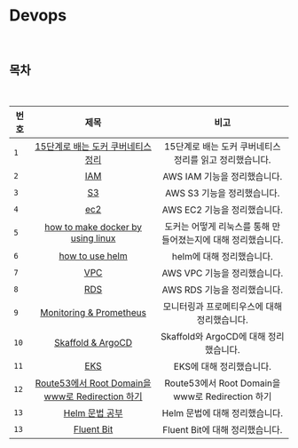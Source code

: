 # Devops

<br>

## 목차

<br>

| 번호 |                           제목                           |                          비고                           |
| ---- | :------------------------------------------------------: | :-----------------------------------------------------: |
| `1`  | [15단계로 배는 도커 쿠버네티스 정리](./docker_15step/README.md) | 15단계로 배는 도커 쿠버네티스 정리를 읽고 정리했습니다. |
| `2`  |                     [IAM](./iam.md)                      |              AWS IAM 기능을 정리했습니다.               |
| `3`  |                     [S3](./s3.md)                      |              AWS S3 기능을 정리했습니다.               |
| `4`  |                     [ec2](./ec2.md)                      |              AWS EC2 기능을 정리했습니다.               |
| `5`  |                     [how to make docker by using linux](https://dynamic-currant-6c5.notion.site/774379954b6b453daf762b153552e2b5)                      |             도커는 어떻게 리눅스를 통해 만들어졌는지에 대해 정리했습니다.           |
| `6`  |                     [how to use helm](https://dynamic-currant-6c5.notion.site/Helm-ef29181d18f14d7d999ce45fcf85769e)                      |             helm에 대해 정리했습니다.           |
| `7`  |                     [VPC](https://dynamic-currant-6c5.notion.site/VPC-f4069ec518ac4989b4f202f7f2e1abaa)                      |              AWS VPC 기능을 정리했습니다.               |
| `8`  |                     [RDS](https://dynamic-currant-6c5.notion.site/RDS-287b6736a3674f28b1c71e7130ac1a48)                      |              AWS RDS 기능을 정리했습니다.               |
| `9`  |                     [Monitoring & Prometheus](https://dynamic-currant-6c5.notion.site/5ea18b595faf41559252f3aa208e2e64)                      |              모니터링과 프로메티우스에 대해 정리했습니다.               |
| `10`  |                     [Skaffold & ArgoCD](https://dynamic-currant-6c5.notion.site/Skaffold-ArgoCD-bc4ec6eca10e42feabe9e0a331e97d8e)                      |             Skaffold와 ArgoCD에 대해 정리했습니다.               |
| `11`  |                     [EKS](https://dynamic-currant-6c5.notion.site/EKS-4cc298e14d864ec4bc7b2c6ccec55a60)                      |             EKS에 대해 정리했습니다.               |
| `12`  |                     [Route53에서 Root Domain을 www로 Redirection 하기](https://dynamic-currant-6c5.notion.site/Route53-Root-Domain-www-Redirection-a85f59366b74459f82d59b300a8b8c8a)                      |            Route53에서 Root Domain을 www로 Redirection 하기               |
| `13`  |                     [Helm 문법 공부](https://dynamic-currant-6c5.notion.site/helm2-2efd2e18876c4299b1ee1030580001ff)                      |             Helm 문법에 대해 정리했습니다.               |
| `13`  |                     [Fluent Bit](https://dynamic-currant-6c5.notion.site/fluent-bit-efdce8143c2448e4a224829e0bf8e694)                      |             Fluent Bit에 대해 정리했습니다.               |